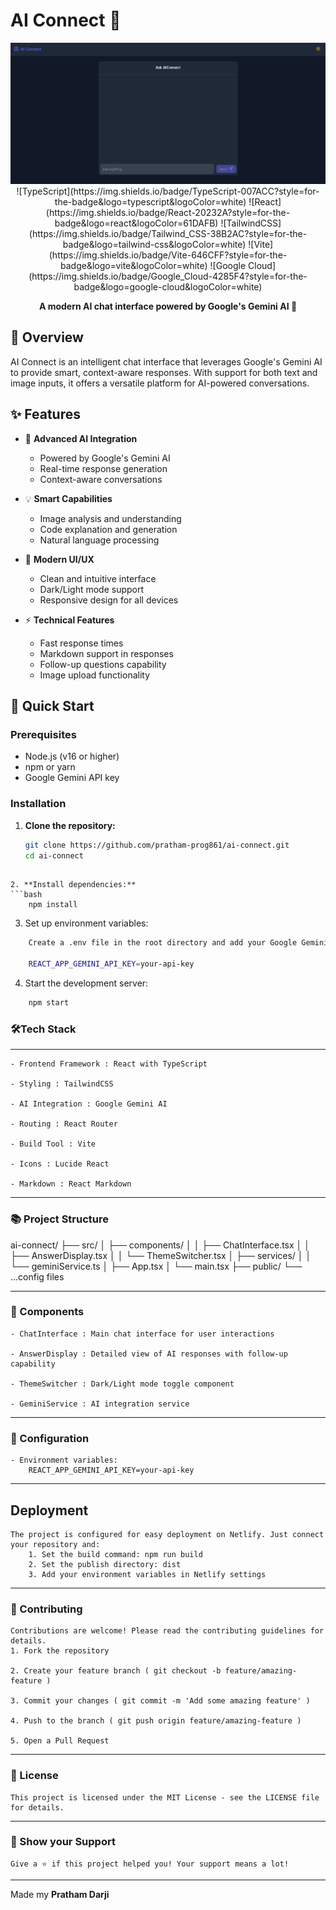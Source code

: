 # AI Connect 🤖

<div align="center">
  <img src="public/ai-connect-banner.png" alt="AI Connect Banner" width="800"/>
  
  <div style="display: flex; justify-content: center; gap: 10px;">
    ![TypeScript](https://img.shields.io/badge/TypeScript-007ACC?style=for-the-badge&logo=typescript&logoColor=white)
    ![React](https://img.shields.io/badge/React-20232A?style=for-the-badge&logo=react&logoColor=61DAFB)
    ![TailwindCSS](https://img.shields.io/badge/Tailwind_CSS-38B2AC?style=for-the-badge&logo=tailwind-css&logoColor=white)
    ![Vite](https://img.shields.io/badge/Vite-646CFF?style=for-the-badge&logo=vite&logoColor=white)
    ![Google Cloud](https://img.shields.io/badge/Google_Cloud-4285F4?style=for-the-badge&logo=google-cloud&logoColor=white)
  </div>

  <p align="center">
    <strong>A modern AI chat interface powered by Google's Gemini AI 🚀</strong>
  </p>
</div>

## 🌟 Overview

AI Connect is an intelligent chat interface that leverages Google's Gemini AI to provide smart, context-aware responses. With support for both text and image inputs, it offers a versatile platform for AI-powered conversations.

## ✨ Features

- 🎯 **Advanced AI Integration**
  - Powered by Google's Gemini AI
  - Real-time response generation
  - Context-aware conversations
  
- 💡 **Smart Capabilities**
  - Image analysis and understanding
  - Code explanation and generation
  - Natural language processing
  
- 🎨 **Modern UI/UX**
  - Clean and intuitive interface
  - Dark/Light mode support
  - Responsive design for all devices
  
- ⚡ **Technical Features**
  - Fast response times
  - Markdown support in responses
  - Follow-up questions capability
  - Image upload functionality

## 🚀 Quick Start

### Prerequisites

- Node.js (v16 or higher)
- npm or yarn
- Google Gemini API key

### Installation

1. **Clone the repository:**
   ```bash
   git clone https://github.com/pratham-prog861/ai-connect.git
   cd ai-connect
```

2. **Install dependencies:**
```bash
    npm install
```

3. Set up environment variables:
```bash
    Create a .env file in the root directory and add your Google Gemini API key:

    REACT_APP_GEMINI_API_KEY=your-api-key
```

4. Start the development server:
```bash
    npm start
```


### 🛠️Tech Stack
----

    - Frontend Framework : React with TypeScript

    - Styling : TailwindCSS

    - AI Integration : Google Gemini AI

    - Routing : React Router

    - Build Tool : Vite

    - Icons : Lucide React

    - Markdown : React Markdown

----

### 📚 Project Structure

ai-connect/
├── src/
│   ├── components/
│   │   ├── ChatInterface.tsx
│   │   ├── AnswerDisplay.tsx
│   │   └── ThemeSwitcher.tsx
│   ├── services/
│   │   └── geminiService.ts
│   ├── App.tsx
│   └── main.tsx
├── public/
└── ...config files

----
### 🎯 Components 

    - ChatInterface : Main chat interface for user interactions

    - AnswerDisplay : Detailed view of AI responses with follow-up  capability

    - ThemeSwitcher : Dark/Light mode toggle component

    - GeminiService : AI integration service

----
### 🔨 Configuration

    - Environment variables:
        REACT_APP_GEMINI_API_KEY=your-api-key
----
## Deployment
    The project is configured for easy deployment on Netlify. Just connect your repository and:
        1. Set the build command: npm run build
        2. Set the publish directory: dist
        3. Add your environment variables in Netlify settings
----
### 🤝 Contributing
    Contributions are welcome! Please read the contributing guidelines for details.
    1. Fork the repository

    2. Create your feature branch ( git checkout -b feature/amazing-feature )

    3. Commit your changes ( git commit -m 'Add some amazing feature' )

    4. Push to the branch ( git push origin feature/amazing-feature )

    5. Open a Pull Request
---
### 📄 License
    This project is licensed under the MIT License - see the LICENSE file for details.
-----
### 🌟 Show your Support
    Give a ⭐️ if this project helped you! Your support means a lot!


------

Made my **Pratham Darji**